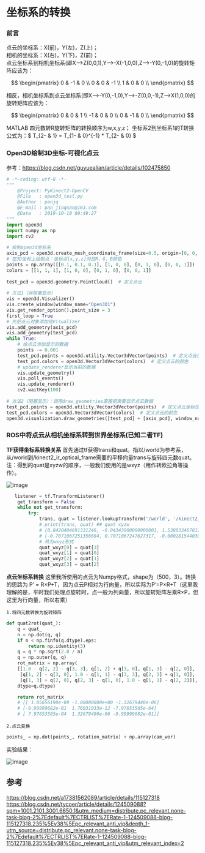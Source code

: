 # 坐标系的转换

### 前言

点云的坐标系：X(前)，Y(左)，Z(上)； <br>
相机的坐标系：X(右)，Y(下)，Z(前)； <br>
点云坐标系到相机坐标系(即X—>Z(0,0,1),Y—>-X(-1,0,0),Z—>-Y(0,-1,0)的旋转矩阵应该为： <br>

$$
\begin{pmatrix} 
0 & -1 & 0 \\ 
0 & 0 & -1 \\ 
1 & 0 & 0 \\ 
\end{pmatrix}
$$

相反，相机坐标系到点云坐标系(即X—>-Y(0,-1,0),Y—>-Z(0,0,-1),Z—>X(1,0,0)的旋转矩阵应该为： <br>

$$
\begin{pmatrix} 
0 & 0 & 1 \\ 
-1 & 0 & 0 \\ 
0 & -1 & 0 \\ 
\end{pmatrix}
$$

MATLAB 四元数转R旋转矩阵的转换顺序为w,x,y,z； 坐标系2到坐标系1的T转换公式为：$ T_{2- & 1} = T_{1- & 0}^{-1} * T_{2- & 0} $

### Open3D绘制3D坐标-可视化点云

参考：https://blog.csdn.net/guyuealian/article/details/102475850

```python
# -*-coding: utf-8 -*-
"""
    @Project: PyKinect2-OpenCV
    @File   : open3d_test.py
    @Author : panjq
    @E-mail : pan_jinquan@163.com
    @Date   : 2019-10-10 09:49:27
"""
import open3d
import numpy as np
import cv2
 
# 绘制open3d坐标系
axis_pcd = open3d.create_mesh_coordinate_frame(size=0.5, origin=[0, 0, 0])
# 在3D坐标上绘制点：坐标点[x,y,z]对应R，G，B颜色
points = np.array([[0.1, 0.1, 0.1], [1, 0, 0], [0, 1, 0], [0, 0, 1]])
colors = [[1, 1, 1], [1, 0, 0], [0, 1, 0], [0, 0, 1]]
 
test_pcd = open3d.geometry.PointCloud()  # 定义点云
 
# 方法1（非阻塞显示）
vis = open3d.Visualizer()
vis.create_window(window_name="Open3D1")
vis.get_render_option().point_size = 3
first_loop = True
# 先把点云对象添加给Visualizer
vis.add_geometry(axis_pcd)
vis.add_geometry(test_pcd)
while True:
    # 给点云添加显示的数据
    points -= 0.001
    test_pcd.points = open3d.utility.Vector3dVector(points)  # 定义点云坐标位置
    test_pcd.colors = open3d.Vector3dVector(colors)  # 定义点云的颜色
    # update_renderer显示当前的数据
    vis.update_geometry()
    vis.poll_events()
    vis.update_renderer()
    cv2.waitKey(100)
 
# 方法2（阻塞显示）：调用draw_geometries直接把需要显示点云数据
test_pcd.points = open3d.utility.Vector3dVector(points)  # 定义点云坐标位置
test_pcd.colors = open3d.Vector3dVector(colors)  # 定义点云的颜色
open3d.visualization.draw_geometries([test_pcd] + [axis_pcd], window_name="Open3D2")
```
### ROS中将点云从相机坐标系转到世界坐标系(已知二者TF)

**TF获得坐标系转换关系**
首先通过tf获得trans和quat。指以/world为参考系，从/world到/kinect2_ir_optical_frame需要的平移向量trans与旋转四元数quat。
注：得到的quat是xyzw的顺序，一般我们使用的是wxyz（用作转欧拉角等操作）。

![image](https://github.com/Luyao0LIU/ROS_Tutorials/assets/128677149/840e5ad9-6713-4dc2-ade5-b6a3622e8a4f)

```python
   listener = tf.TransformListener()
    get_transform = False
    while not get_transform:
        try:
            trans, quat = listener.lookupTransform('/world', '/kinect2_ir_optical_frame', rospy.Time(0))
            # print(trans, quat) ## quat xyzw
            # [0.8420404691331246, -0.04343000000000001, 1.5380334678129328], 
            # [-0.7071067251356604, 0.7071067247627317, -0.00028154403091668057, 0.00028248221651117067] xyzw
            # 转为wxyz形式
            quat_wxyz[0] = quat[3]
			quat_wxyz[1] = quat[0]
			quat_wxyz[2] = quat[1]
			quat_wxyz[3] = quat[2]

```

**点云坐标系转换**
这里我所使用的点云为Numpy格式，shape为（500，3）。转换的思路为 P’ = R×P+T，因为点云P相对为行向量，所以实际为P’=P×R+T（这里我理解的是，平时我们处理点旋转时，点一般为列向量，所以旋转矩阵左乘R×P，但这里为行向量，所以右乘）

`1.将四元数转换为旋转矩阵`
```python
def quat2rot(quat_):
	q = quat_
	n = np.dot(q, q)
	if n < np.finfo(q.dtype).eps:
		return np.identity(3)
	q = q * np.sqrt(2.0 / n)
	q = np.outer(q, q)
	rot_matrix = np.array(
	[[1.0 - q[2, 2] - q[3, 3], q[1, 2] + q[3, 0], q[1, 3] - q[2, 0]],
	 [q[1, 2] - q[3, 0], 1.0 - q[1, 1] - q[3, 3], q[2, 3] + q[1, 0]],
	 [q[1, 3] + q[2, 0], q[2, 3] - q[1, 0], 1.0 - q[1, 1] - q[2, 2]]],
	dtype=q.dtype)

	return rot_matrix
	# [[ 1.05656190e-09 -1.00000000e+00 -1.32679448e-06]
    # [-9.99999682e-01  1.76031933e-12 -7.97653505e-04]
    # [ 7.97653505e-04  1.32679490e-06 -9.99999682e-01]]

```

`2.点云变换`

```python
points_ = np.dot(points_, rotation_matrix) + np.array(cam_wor)
```

实验结果：

![image](https://github.com/Luyao0LIU/ROS_Tutorials/assets/128677149/fdd05f9e-5c24-4957-8bc3-a1f0ce7abeb6)






## 参考

https://blog.csdn.net/a17381562089/article/details/115127318
<br>
https://blog.csdn.net/tycoer/article/details/124509088?spm=1001.2101.3001.6650.1&utm_medium=distribute.pc_relevant.none-task-blog-2%7Edefault%7ECTRLIST%7ERate-1-124509088-blog-115127318.235%5Ev38%5Epc_relevant_anti_vip&depth_1-utm_source=distribute.pc_relevant.none-task-blog-2%7Edefault%7ECTRLIST%7ERate-1-124509088-blog-115127318.235%5Ev38%5Epc_relevant_anti_vip&utm_relevant_index=2





